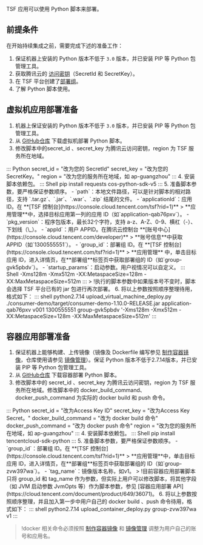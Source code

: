 TSF 应用可以使用 Python 脚本来部署。

## 前提条件

在开始持续集成之前，需要完成下述的准备工作：

1. 保证机器上安装的 Python 版本不低于 `3.0` 版本，并已安装 PIP 等 Python 包管理工具。
2. 获取腾讯云的 [访问密钥](https://cloud.tencent.com/document/product/598/37140)（SecretId 和 SecretKey）。
3. 在 TSF 平台创建了[部署组](https://console.cloud.tencent.com/tsf/group)。
4. 了解 Python 脚本使用。

## 虚拟机应用部署准备

1. 机器上保证安装的 Python 版本不低于 `3.0` 版本，并已安装 PIP 等 Python 包管理工具。
2. 从 [GitHub仓库](https://github.com/tencentyun/tsf-snippet/blob/master/upload_virtual_machine_deploy.py) 下载虚拟机部署 Python 脚本。
3. 修改脚本中的secret_id 、secret_key 为腾讯云访问密钥，region 为 TSF 服务所在地域。
<dx-codeblock>
:::  Python
   secret_id = "改为您的 SecretId"
   secret_key = "改为您的 SecretKey。"
   region = "改为您的服务所在地域，如 ap-guangzhou"
:::
</dx-codeblock>
4. 安装脚本依赖包。
<dx-codeblock>
:::  Shell
pip install requests cos-python-sdk-v5
:::
</dx-codeblock>
5. 准备脚本参数，要严格保证参数顺序。  
   - `path`：本地文件路径，可以是针对脚本的相对路径，支持 `.tar.gz`、`.jar`、`.war`、`.zip` 结尾的文件。  
   - `applicationId`：应用 ID。在 **[TSF 控制台](https://console.cloud.tencent.com/tsf?rid=1)** > **应用管理**中，选择目标应用第一列的应用 ID（如`application-qab76pxv`）。
   - `pkg_version`：程序包版本，最长32个字符，支持 a-z、A-Z、0-9、横杠（-）、下划线（\_）。  
   - `appId`：用户 APPID。在腾讯云控制台 **[账号中心](https://console.cloud.tencent.com/developer)** > **账号信息**中获取 APPID（如`1300555551`）。
   - `group_id`：部署组 ID。在 **[TSF 控制台](https://console.cloud.tencent.com/tsf?rid=1)** > **应用管理** 中，单击目标应用 ID，进入详情页，在**部署组**标签页中获取部署组的 ID（如`group-gvk5pbdv`）。
   - `startup_params`：启动参数。用户视情况可以自定义。
<dx-codeblock>
:::  Shell
-Xms128m -Xmx512m -XX:MetaspaceSize=128m -XX:MaxMetaspaceSize=512m
:::
</dx-codeblock>
> !执行的脚本参数中如果版本号不变时，脚本会选择 TSF 平台已有的 jar 包进行再次部署。
6. 将以上参数按照顺序整理待用，格式如下：

<dx-codeblock>
:::  shell
 python2.7.14 upload_virtual_machine_deploy.py ./consumer-demo/target/consumer-demo-1.10.0-RELEASE.jar application-qab76pxv v001 1300555551 group-gvk5pbdv '-Xms128m -Xmx512m -XX:MetaspaceSize=128m -XX:MaxMetaspaceSize=512m'
:::
</dx-codeblock>


## 容器应用部署准备

1. 保证机器上能够构建、上传镜像（镜像及 Dockerfile 编写参见 [制作容器镜像](https://cloud.tencent.com/document/product/649/50610)，仓库使用请参见 [镜像管理](https://cloud.tencent.com/document/product/649/16695)）。保证 Python 版本不低于2.7.14版本，并已安装 PIP 等 Python 包管理工具。
2. 从 [GitHub仓库](https://github.com/tencentyun/tsf-snippet/blob/master/upload_container_deploy.py) 下载容器部署 Python 脚本。
3. 修改脚本中的 secret_id 、secret_key 为腾讯云访问密钥，region 为 TSF 服务所在地域。修改脚本中的 docker_build_command、docker_push_command 为实际的 docker build 和 push 命令。
<dx-codeblock>
:::  Python
secret_id = "改为Access Key ID"
secret_key = "改为Access Key Secret。"
docker_build_command = "改为 docker build 命令"
docker_push_command = "改为 docker push 命令"
region = "改为您的服务所在地域，如 ap-guangzhou"
:::
</dx-codeblock>
4. 安装脚本依赖包。
<dx-codeblock>
:::  Shell
pip install tencentcloud-sdk-python
:::
</dx-codeblock>
5. 准备脚本参数，要严格保证参数顺序。  
   - `group_id`：部署组 ID。在 **[TSF 控制台](https://console.cloud.tencent.com/tsf?rid=1)** > **应用管理**中，单击目标应用 ID，进入详情页，在**部署组**标签页中获取部署组的 ID（如`group-zvw397wa`）。
   - `tag_name`：镜像版本名称，如v1。
> !目前容器应用部署脚本只将 group_id 和 tag_name 作为参数，但实际上用户可以修改脚本，将其他字段（如 JVM 启动参数 JvmOpts 等）作为脚本参数，参见 [容器应用部署 API](https://cloud.tencent.com/document/product/649/36071)。
6. 将以上参数按照顺序整理，并且加入第一步中用户自己的 docker build 、push 命令待用，格式如下：
<dx-codeblock>
:::  shell
python2.7.14 upload_container_deploy.py group-zvw397wa v1
:::
</dx-codeblock>


> !docker 相关命令必须按照 [制作容器镜像](https://cloud.tencent.com/document/product/649/50610) 和 [镜像管理](https://cloud.tencent.com/document/product/649/16695) 调整为用户自己的账号和应用名。
